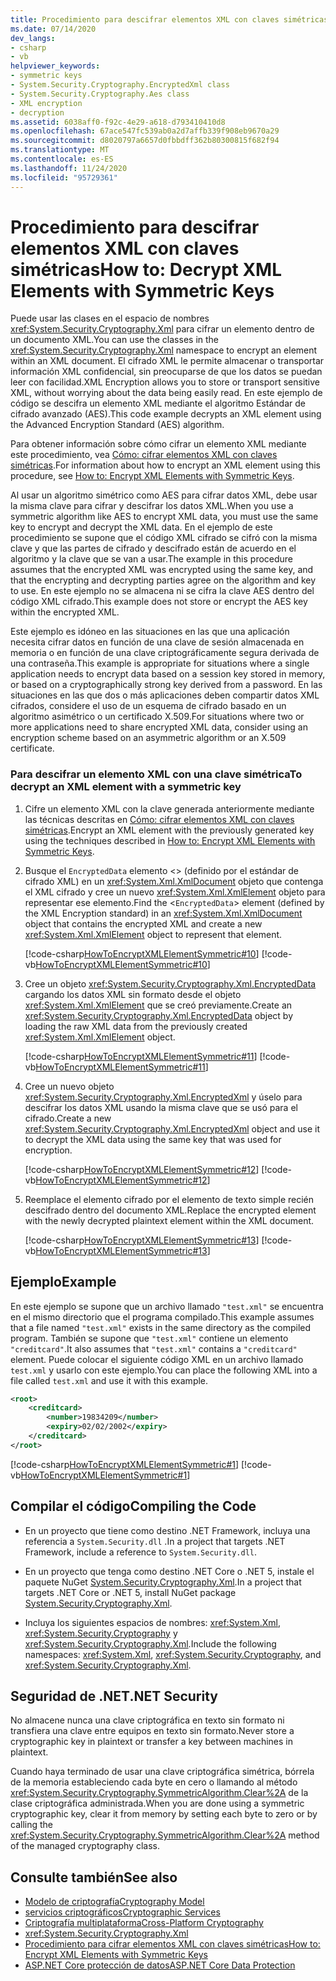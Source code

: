 ```yaml
---
title: Procedimiento para descifrar elementos XML con claves simétricas
ms.date: 07/14/2020
dev_langs:
- csharp
- vb
helpviewer_keywords:
- symmetric keys
- System.Security.Cryptography.EncryptedXml class
- System.Security.Cryptography.Aes class
- XML encryption
- decryption
ms.assetid: 6038aff0-f92c-4e29-a618-d793410410d8
ms.openlocfilehash: 67ace547fc539ab0a2d7affb339f908eb9670a29
ms.sourcegitcommit: d8020797a6657d0fbbdff362b80300815f682f94
ms.translationtype: MT
ms.contentlocale: es-ES
ms.lasthandoff: 11/24/2020
ms.locfileid: "95729361"
---
```

# <a name="how-to-decrypt-xml-elements-with-symmetric-keys"></a><span data-ttu-id="33419-102">Procedimiento para descifrar elementos XML con claves simétricas</span><span class="sxs-lookup"><span data-stu-id="33419-102">How to: Decrypt XML Elements with Symmetric Keys</span></span>

<span data-ttu-id="33419-103">Puede usar las clases en el espacio de nombres <xref:System.Security.Cryptography.Xml> para cifrar un elemento dentro de un documento XML.</span><span class="sxs-lookup"><span data-stu-id="33419-103">You can use the classes in the <xref:System.Security.Cryptography.Xml> namespace to encrypt an element within an XML document.</span></span>  <span data-ttu-id="33419-104">El cifrado XML le permite almacenar o transportar información XML confidencial, sin preocuparse de que los datos se puedan leer con facilidad.</span><span class="sxs-lookup"><span data-stu-id="33419-104">XML Encryption allows you to store or transport sensitive XML, without worrying about the data being easily read.</span></span>  <span data-ttu-id="33419-105">En este ejemplo de código se descifra un elemento XML mediante el algoritmo Estándar de cifrado avanzado (AES).</span><span class="sxs-lookup"><span data-stu-id="33419-105">This code example decrypts an XML element using the Advanced Encryption Standard (AES) algorithm.</span></span>
  
 <span data-ttu-id="33419-106">Para obtener información sobre cómo cifrar un elemento XML mediante este procedimiento, vea [Cómo: cifrar elementos XML con claves simétricas](how-to-encrypt-xml-elements-with-symmetric-keys.md).</span><span class="sxs-lookup"><span data-stu-id="33419-106">For information about how to encrypt an XML element using this procedure, see [How to: Encrypt XML Elements with Symmetric Keys](how-to-encrypt-xml-elements-with-symmetric-keys.md).</span></span>  
  
 <span data-ttu-id="33419-107">Al usar un algoritmo simétrico como AES para cifrar datos XML, debe usar la misma clave para cifrar y descifrar los datos XML.</span><span class="sxs-lookup"><span data-stu-id="33419-107">When you use a symmetric algorithm like AES to encrypt XML data, you must use the same key to encrypt and decrypt the XML data.</span></span>  <span data-ttu-id="33419-108">En el ejemplo de este procedimiento se supone que el código XML cifrado se cifró con la misma clave y que las partes de cifrado y descifrado están de acuerdo en el algoritmo y la clave que se van a usar.</span><span class="sxs-lookup"><span data-stu-id="33419-108">The example in this procedure assumes that the encrypted XML was encrypted using the same key, and that the encrypting and decrypting parties agree on the algorithm and key to use.</span></span>  <span data-ttu-id="33419-109">En este ejemplo no se almacena ni se cifra la clave AES dentro del código XML cifrado.</span><span class="sxs-lookup"><span data-stu-id="33419-109">This example does not store or encrypt the AES key within the encrypted XML.</span></span>  
  
 <span data-ttu-id="33419-110">Este ejemplo es idóneo en las situaciones en las que una aplicación necesita cifrar datos en función de una clave de sesión almacenada en memoria o en función de una clave criptográficamente segura derivada de una contraseña.</span><span class="sxs-lookup"><span data-stu-id="33419-110">This example is appropriate for situations where a single application needs to encrypt data based on a session key stored in memory, or based on a cryptographically strong key derived from a password.</span></span>  <span data-ttu-id="33419-111">En las situaciones en las que dos o más aplicaciones deben compartir datos XML cifrados, considere el uso de un esquema de cifrado basado en un algoritmo asimétrico o un certificado X.509.</span><span class="sxs-lookup"><span data-stu-id="33419-111">For situations where two or more applications need to share encrypted XML data, consider using an encryption scheme based on an asymmetric algorithm or an X.509 certificate.</span></span>  
  
### <a name="to-decrypt-an-xml-element-with-a-symmetric-key"></a><span data-ttu-id="33419-112">Para descifrar un elemento XML con una clave simétrica</span><span class="sxs-lookup"><span data-stu-id="33419-112">To decrypt an XML element with a symmetric key</span></span>  
  
1. <span data-ttu-id="33419-113">Cifre un elemento XML con la clave generada anteriormente mediante las técnicas descritas en [Cómo: cifrar elementos XML con claves simétricas](how-to-encrypt-xml-elements-with-symmetric-keys.md).</span><span class="sxs-lookup"><span data-stu-id="33419-113">Encrypt an XML element with the previously generated key using the techniques described in [How to: Encrypt XML Elements with Symmetric Keys](how-to-encrypt-xml-elements-with-symmetric-keys.md).</span></span>  
  
2. <span data-ttu-id="33419-114">Busque el `EncryptedData` elemento <> (definido por el estándar de cifrado XML) en un <xref:System.Xml.XmlDocument> objeto que contenga el XML cifrado y cree un nuevo <xref:System.Xml.XmlElement> objeto para representar ese elemento.</span><span class="sxs-lookup"><span data-stu-id="33419-114">Find the <`EncryptedData`> element (defined by the XML Encryption standard) in an <xref:System.Xml.XmlDocument> object that contains the encrypted XML and create a new <xref:System.Xml.XmlElement> object to represent that element.</span></span>  
  
     [!code-csharp[HowToEncryptXMLElementSymmetric#10](../../../samples/snippets/csharp/VS_Snippets_CLR/HowToEncryptXMLElementSymmetric/cs/sample.cs#10)]
     [!code-vb[HowToEncryptXMLElementSymmetric#10](../../../samples/snippets/visualbasic/VS_Snippets_CLR/HowToEncryptXMLElementSymmetric/vb/sample.vb#10)]  
  
3. <span data-ttu-id="33419-115">Cree un objeto <xref:System.Security.Cryptography.Xml.EncryptedData> cargando los datos XML sin formato desde el objeto <xref:System.Xml.XmlElement> que se creó previamente.</span><span class="sxs-lookup"><span data-stu-id="33419-115">Create an <xref:System.Security.Cryptography.Xml.EncryptedData> object by loading the raw XML data from the previously created <xref:System.Xml.XmlElement> object.</span></span>  
  
     [!code-csharp[HowToEncryptXMLElementSymmetric#11](../../../samples/snippets/csharp/VS_Snippets_CLR/HowToEncryptXMLElementSymmetric/cs/sample.cs#11)]
     [!code-vb[HowToEncryptXMLElementSymmetric#11](../../../samples/snippets/visualbasic/VS_Snippets_CLR/HowToEncryptXMLElementSymmetric/vb/sample.vb#11)]  
  
4. <span data-ttu-id="33419-116">Cree un nuevo objeto <xref:System.Security.Cryptography.Xml.EncryptedXml> y úselo para descifrar los datos XML usando la misma clave que se usó para el cifrado.</span><span class="sxs-lookup"><span data-stu-id="33419-116">Create a new <xref:System.Security.Cryptography.Xml.EncryptedXml> object and use it to decrypt the XML data using the same key that was used for encryption.</span></span>  
  
     [!code-csharp[HowToEncryptXMLElementSymmetric#12](../../../samples/snippets/csharp/VS_Snippets_CLR/HowToEncryptXMLElementSymmetric/cs/sample.cs#12)]
     [!code-vb[HowToEncryptXMLElementSymmetric#12](../../../samples/snippets/visualbasic/VS_Snippets_CLR/HowToEncryptXMLElementSymmetric/vb/sample.vb#12)]  
  
5. <span data-ttu-id="33419-117">Reemplace el elemento cifrado por el elemento de texto simple recién descifrado dentro del documento XML.</span><span class="sxs-lookup"><span data-stu-id="33419-117">Replace the encrypted element with the newly decrypted plaintext element within the XML document.</span></span>  
  
     [!code-csharp[HowToEncryptXMLElementSymmetric#13](../../../samples/snippets/csharp/VS_Snippets_CLR/HowToEncryptXMLElementSymmetric/cs/sample.cs#13)]
     [!code-vb[HowToEncryptXMLElementSymmetric#13](../../../samples/snippets/visualbasic/VS_Snippets_CLR/HowToEncryptXMLElementSymmetric/vb/sample.vb#13)]  
  
## <a name="example"></a><span data-ttu-id="33419-118">Ejemplo</span><span class="sxs-lookup"><span data-stu-id="33419-118">Example</span></span>  

 <span data-ttu-id="33419-119">En este ejemplo se supone que un archivo llamado `"test.xml"` se encuentra en el mismo directorio que el programa compilado.</span><span class="sxs-lookup"><span data-stu-id="33419-119">This example assumes that a file named `"test.xml"` exists in the same directory as the compiled program.</span></span>  <span data-ttu-id="33419-120">También se supone que `"test.xml"` contiene un elemento `"creditcard"`.</span><span class="sxs-lookup"><span data-stu-id="33419-120">It also assumes that `"test.xml"` contains a `"creditcard"` element.</span></span>  <span data-ttu-id="33419-121">Puede colocar el siguiente código XML en un archivo llamado `test.xml` y usarlo con este ejemplo.</span><span class="sxs-lookup"><span data-stu-id="33419-121">You can place the following XML into a file called `test.xml` and use it with this example.</span></span>  
  
```xml  
<root>  
    <creditcard>  
        <number>19834209</number>  
        <expiry>02/02/2002</expiry>  
    </creditcard>  
</root>  
```  
  
 [!code-csharp[HowToEncryptXMLElementSymmetric#1](../../../samples/snippets/csharp/VS_Snippets_CLR/HowToEncryptXMLElementSymmetric/cs/sample.cs#1)]
 [!code-vb[HowToEncryptXMLElementSymmetric#1](../../../samples/snippets/visualbasic/VS_Snippets_CLR/HowToEncryptXMLElementSymmetric/vb/sample.vb#1)]  
  
## <a name="compiling-the-code"></a><span data-ttu-id="33419-122">Compilar el código</span><span class="sxs-lookup"><span data-stu-id="33419-122">Compiling the Code</span></span>  
  
- <span data-ttu-id="33419-123">En un proyecto que tiene como destino .NET Framework, incluya una referencia a `System.Security.dll` .</span><span class="sxs-lookup"><span data-stu-id="33419-123">In a project that targets .NET Framework, include a reference to `System.Security.dll`.</span></span>

- <span data-ttu-id="33419-124">En un proyecto que tenga como destino .NET Core o .NET 5, instale el paquete NuGet [System.Security.Cryptography.Xml](https://www.nuget.org/packages/System.Security.Cryptography.Xml).</span><span class="sxs-lookup"><span data-stu-id="33419-124">In a project that targets .NET Core or .NET 5, install NuGet package [System.Security.Cryptography.Xml](https://www.nuget.org/packages/System.Security.Cryptography.Xml).</span></span>
  
- <span data-ttu-id="33419-125">Incluya los siguientes espacios de nombres: <xref:System.Xml>, <xref:System.Security.Cryptography> y <xref:System.Security.Cryptography.Xml>.</span><span class="sxs-lookup"><span data-stu-id="33419-125">Include the following namespaces: <xref:System.Xml>, <xref:System.Security.Cryptography>, and <xref:System.Security.Cryptography.Xml>.</span></span>  
  
## <a name="net-security"></a><span data-ttu-id="33419-126">Seguridad de .NET</span><span class="sxs-lookup"><span data-stu-id="33419-126">.NET Security</span></span>
  
<span data-ttu-id="33419-127">No almacene nunca una clave criptográfica en texto sin formato ni transfiera una clave entre equipos en texto sin formato.</span><span class="sxs-lookup"><span data-stu-id="33419-127">Never store a cryptographic key in plaintext or transfer a key between machines in plaintext.</span></span>  
  
<span data-ttu-id="33419-128">Cuando haya terminado de usar una clave criptográfica simétrica, bórrela de la memoria estableciendo cada byte en cero o llamando al método <xref:System.Security.Cryptography.SymmetricAlgorithm.Clear%2A> de la clase criptográfica administrada.</span><span class="sxs-lookup"><span data-stu-id="33419-128">When you are done using a symmetric cryptographic key, clear it from memory by setting each byte to zero or by calling the <xref:System.Security.Cryptography.SymmetricAlgorithm.Clear%2A> method of the managed cryptography class.</span></span>  
  
## <a name="see-also"></a><span data-ttu-id="33419-129">Consulte también</span><span class="sxs-lookup"><span data-stu-id="33419-129">See also</span></span>

- [<span data-ttu-id="33419-130">Modelo de criptografía</span><span class="sxs-lookup"><span data-stu-id="33419-130">Cryptography Model</span></span>](cryptography-model.md)
- [<span data-ttu-id="33419-131">servicios criptográficos</span><span class="sxs-lookup"><span data-stu-id="33419-131">Cryptographic Services</span></span>](cryptographic-services.md)
- [<span data-ttu-id="33419-132">Criptografía multiplataforma</span><span class="sxs-lookup"><span data-stu-id="33419-132">Cross-Platform Cryptography</span></span>](cross-platform-cryptography.md)
- <xref:System.Security.Cryptography.Xml>
- [<span data-ttu-id="33419-133">Procedimiento para cifrar elementos XML con claves simétricas</span><span class="sxs-lookup"><span data-stu-id="33419-133">How to: Encrypt XML Elements with Symmetric Keys</span></span>](how-to-encrypt-xml-elements-with-symmetric-keys.md)
- [<span data-ttu-id="33419-134">ASP.NET Core protección de datos</span><span class="sxs-lookup"><span data-stu-id="33419-134">ASP.NET Core Data Protection</span></span>](/aspnet/core/security/data-protection/introduction)
